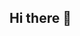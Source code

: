 ## Hi there 👋

<!--
**lavishchicken/lavishchicken** is a ✨ _special_ ✨ repository because its `README.md` (this file) appears on your GitHub profile.

Here are some ideas to get you started:

I am currently building a simple web app for sale of my poultry products on line
I am keepingit very simple, Just HTML, CSS and a bit of Javascript with googlesheets at the backend, nothing complex...
Very simple stuff
-->
